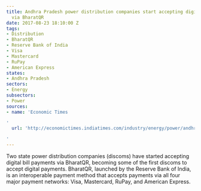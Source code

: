 ```yaml
---
title: Andhra Pradesh power distribution companies start accepting digital payments
  via BharatQR
date: 2017-08-23 18:10:00 Z
tags:
- Distribution
- BharatQR
- Reserve Bank of India
- Visa
- Mastercard
- RuPay
- American Express
states:
- Andhra Pradesh
sectors:
- Energy
subsectors:
- Power
sources:
- name: 'Economic Times

'
  url: 'http://economictimes.indiatimes.com/industry/energy/power/andhra-pradesh-power-companies-adopt-bharatqr/articleshow/60157027.cms

'
---
```


Two state power distribution companies (discoms) have started accepting digital bill payments via BharatQR, becoming some of the first discoms to accept digital payments. BharatQR, launched by the Reserve Bank of India, is an interoperable payment method that accepts payments via all four major payment networks: Visa, Mastercard, RuPay, and American Express.
